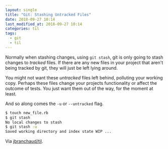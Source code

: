 ```yaml
---
layout: single
title: "Git: Stashing Untracked Files"
date: 2018-09-27 10:14
last_modified_at: 2018-09-27 10:14
categories: til
tags:
  - git
  - til
---
```


Normally when stashing changes, using `git stash`, git is only going to
stash changes to _tracked_ files. If there are any new files in your project
that aren't being tracked by git, they will just be left lying around.

You might not want these _untracked_ files left behind, polluting your
working copy. Perhaps these files change your projects functionality or
affect the outcome of tests. You just want them out of the way, for the
moment at least.

And so along comes the `-u` or `--untracked` flag.

```bash
$ touch new_file.rb
$ git stash
No local changes to stash
$ git stash -u
Saved working directory and index state WIP ...
```

Via [jbranchaud/til](https://github.com/jbranchaud/til).

